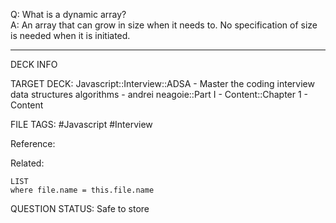 Q: What is a dynamic array?  
A: An array that can grow in size when it needs to. No specification of size is needed when it is initiated.
<!--ID: 1693659898318-->

---

DECK INFO

TARGET DECK: Javascript::Interview::ADSA - Master the coding interview data structures algorithms - andrei neagoie::Part I - Content::Chapter 1 - Content

FILE TAGS: #Javascript #Interview

Reference:

Related:

```dataview
LIST
where file.name = this.file.name
```


QUESTION STATUS: Safe to store